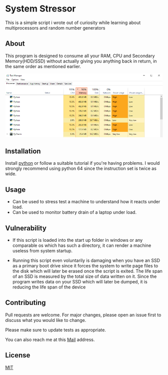 # System Stressor

This is a simple script i wrote out of curiosity while learning about multiprocessors and random number generators

## About

This program is designed to consume all your RAM, CPU and Secondary Memory(HDD/SSD) without actually giving you anything back in return, in the same order as mentioned earlier.

![Screenshot](stressor.png)

## Installation

Install [python](https://www.python.org/downloads/) or follow a suitable tutorial if you're having problems. I would strongly recommend using python 64 since the instruction set is twice as wide.

## Usage

* Can be used to stress test a machine to understand how it reacts under load.
* Can be used to monitor battery drain of a laptop under load.

## Vulnerability

* If this script is loaded into the start up folder in windows or any comparable os which has such a directory, it can render a machine useless from system startup.

* Running this script even voluntarily is damaging when you have an SSD as a primary boot drive since it forces the system to write page files to the disk which will later be erased once the script is exited. The life span of an SSD is measured by the total size of data written on it. Since the program writes data on your SSD which will later be dumped, it is reducing the life span of the device

## Contributing

Pull requests are welcome. For major changes, please open an issue first to discuss what you would like to change.

Please make sure to update tests as appropriate.

You can also reach me at this [Mail](manand881@gmail.com) address.

## License
[MIT](https://choosealicense.com/licenses/mit/)